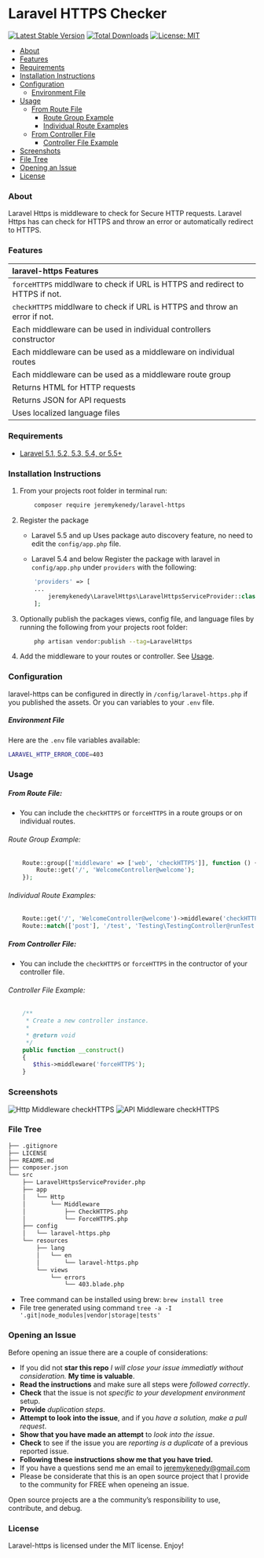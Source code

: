 # Laravel HTTPS Checker

[![Latest Stable Version](https://poser.pugx.org/jeremykenedy/laravel-https/v/stable)](https://packagist.org/packages/jeremykenedy/laravel-https)
[![Total Downloads](https://poser.pugx.org/jeremykenedy/laravel-https/downloads)](https://packagist.org/packages/jeremykenedy/laravel-https)
[![License: MIT](https://img.shields.io/badge/License-MIT-yellow.svg)](https://opensource.org/licenses/MIT)

- [About](#about)
- [Features](#features)
- [Requirements](#requirements)
- [Installation Instructions](#installation-instructions)
- [Configuration](#configuration)
    - [Environment File](#environment-file)
- [Usage](#usage)
    - [From Route File](#from-route-file)
        - [Route Group Example](#route-group-example)
        - [Individual Route Examples](#individual-route-examples)
    - [From Controller File](#from-controller-file)
        - [Controller File Example](#controller-file-example)
- [Screenshots](#screenshots)
- [File Tree](#file-tree)
- [Opening an Issue](#opening-an-issue)
- [License](#license)

### About

Laravel Https is middleware to check for Secure HTTP requests.
Laravel Https has can check for HTTPS and throw an error or automatically redirect to HTTPS.

### Features

| laravel-https Features  |
| :------------ |
|`forceHTTPS` middlware to check if URL is HTTPS and redirect to HTTPS if not.|
|`checkHTTPS` middlware to check if URL is HTTPS and throw an error if not.|
|Each middleware can be used in individual controllers constructor|
|Each middleware can be used as a middleware on individual routes|
|Each middleware can be used as a middleware route group|
|Returns HTML for HTTP requests|
|Returns JSON for API requests|
|Uses localized language files|

### Requirements
* [Laravel 5.1, 5.2, 5.3, 5.4, or 5.5+](https://laravel.com/docs/installation)

### Installation Instructions
1. From your projects root folder in terminal run:

    ```bash
        composer require jeremykenedy/laravel-https
    ```

2. Register the package

    * Laravel 5.5 and up
    Uses package auto discovery feature, no need to edit the `config/app.php` file.

    * Laravel 5.4 and below
    Register the package with laravel in `config/app.php` under `providers` with the following:

    ```php
        'providers' => [
        ...
            jeremykenedy\LaravelHttps\LaravelHttpsServiceProvider::class,
        ];
    ```

3. Optionally publish the packages views, config file, and language files by running the following from your projects root folder:

    ```bash
        php artisan vendor:publish --tag=LaravelHttps
    ```

4. Add the middleware to your routes or controller. See [Usage](#usage).

### Configuration
laravel-https can be configured in directly in `/config/laravel-https.php` if you published the assets.
Or you can variables to your `.env` file.

##### Environment File
Here are the `.env` file variables available:

```bash
LARAVEL_HTTP_ERROR_CODE=403
```

### Usage

##### From Route File:
* You can include the `checkHTTPS` or `forceHTTPS` in a route groups or on individual routes.

###### Route Group Example:

```php
    Route::group(['middleware' => ['web', 'checkHTTPS']], function () {
        Route::get('/', 'WelcomeController@welcome');
    });
```

###### Individual Route Examples:

```php
    Route::get('/', 'WelcomeController@welcome')->middleware('checkHTTPS');
    Route::match(['post'], '/test', 'Testing\TestingController@runTest')->middleware('forceHTTPS');
```

##### From Controller File:
* You can include the `checkHTTPS` or `forceHTTPS` in the contructor of your controller file.

###### Controller File Example:

```php
    /**
     * Create a new controller instance.
     *
     * @return void
     */
    public function __construct()
    {
       $this->middleware('forceHTTPS');
    }
```

### Screenshots
![Http Middleware checkHTTPS](https://s3-us-west-2.amazonaws.com/github-project-images/laravel-https/1-http-call.jpg)
![API Middleware checkHTTPS](https://s3-us-west-2.amazonaws.com/github-project-images/laravel-https/2-api-call.jpg)

### File Tree

```bash
├── .gitignore
├── LICENSE
├── README.md
├── composer.json
└── src
    ├── LaravelHttpsServiceProvider.php
    ├── app
    │   └── Http
    │       └── Middleware
    │           ├── CheckHTTPS.php
    │           └── ForceHTTPS.php
    ├── config
    │   └── laravel-https.php
    └── resources
        ├── lang
        │   └── en
        │       └── laravel-https.php
        └── views
            └── errors
                └── 403.blade.php
```

* Tree command can be installed using brew: `brew install tree`
* File tree generated using command `tree -a -I '.git|node_modules|vendor|storage|tests'`

### Opening an Issue
Before opening an issue there are a couple of considerations:
* If you did not **star this repo** *I will close your issue immediatly without consideration.* **My time is valuable**.
* **Read the instructions** and make sure all steps were *followed correctly*.
* **Check** that the issue is not *specific to your development environment* setup.
* **Provide** *duplication steps*.
* **Attempt to look into the issue**, and if you *have a solution, make a pull request*.
* **Show that you have made an attempt** to *look into the issue*.
* **Check** to see if the issue you are *reporting is a duplicate* of a previous reported issue.
* **Following these instructions show me that you have tried.**
* If you have a questions send me an email to jeremykenedy@gmail.com
* Please be considerate that this is an open source project that I provide to the community for FREE when openeing an issue. 

Open source projects are a the community’s responsibility to use, contribute, and debug.

### License
Laravel-https is licensed under the MIT license. Enjoy!
